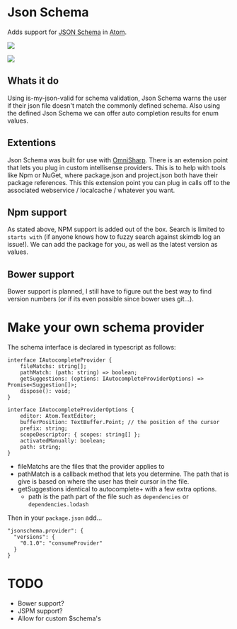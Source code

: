 # Json Schema

Adds support for [JSON Schema](http://json-schema.org/) in [Atom](http://atom.io).

![](https://raw.githubusercontent.com/OmniSharp/atom-json-schema/master/schema.gif)


![](https://raw.githubusercontent.com/OmniSharp/atom-json-schema/master/schema2.gif)

## Whats it do
Using is-my-json-valid for schema validation, Json Schema warns the user if their json file doesn't match the commonly defined schema.  Also using the defined Json Schema we can offer auto completion results for enum values.

## Extentions
Json Schema was built for use with [OmniSharp](http://www.omnisharp.net/).  There is an extension point that lets you plug in custom intellisense providers.  This is to help with tools like Npm or NuGet, where package.json and project.json
both have their package references.  This this extension point you can plug in calls off to the associated webservice / localcache / whatever you want.

## Npm support
As stated above, NPM support is added out of the box.  Search is limited to `starts with` (if anyone knows how to fuzzy search against skimdb log an issue!).  We can add the package for you, as well as the latest version as values.

## Bower support
Bower support is planned, I still have to figure out the best way to find version numbers (or if its even possible since bower uses git...).


# Make your own schema provider
The schema interface is declared in typescript as follows:

```
interface IAutocompleteProvider {
    fileMatchs: string[];
    pathMatch: (path: string) => boolean;
    getSuggestions: (options: IAutocompleteProviderOptions) => Promise<Suggestion[]>;
    dispose(): void;
}

interface IAutocompleteProviderOptions {
    editor: Atom.TextEditor;
    bufferPosition: TextBuffer.Point; // the position of the cursor
    prefix: string;
    scopeDescriptor: { scopes: string[] };
    activatedManually: boolean;
    path: string;
}
```

* fileMatchs
  are the files that the provider applies to
* pathMatch
  is a callback method that lets you determine.  The path that is give is based on where the user has their cursor in the file.
* getSuggestions
  identical to autocomplete+ with a few extra options.
  * path
    is the path part of the file such as `dependencies` or `dependencies.lodash`

Then in your `package.json` add...

```
"jsonschema.provider": {
  "versions": {
    "0.1.0": "consumeProvider"
  }
}
```


# TODO
* Bower support?
* JSPM support?
* Allow for custom $schema's
